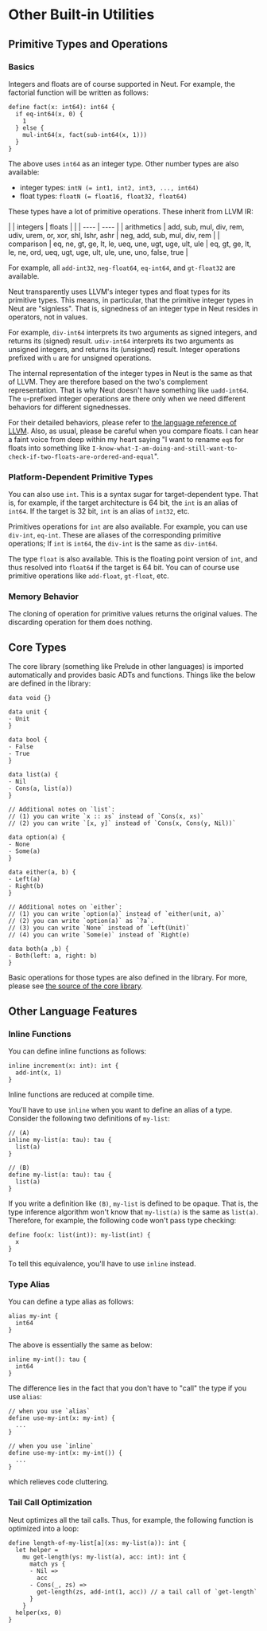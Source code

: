 # Other Built-in Utilities

## Primitive Types and Operations

### Basics

Integers and floats are of course supported in Neut. For example, the factorial function will be written as follows:

```neut
define fact(x: int64): int64 {
  if eq-int64(x, 0) {
    1
  } else {
    mul-int64(x, fact(sub-int64(x, 1)))
  }
}
```

The above uses `int64` as an integer type. Other number types are also available:

- integer types: `intN (= int1, int2, int3, ..., int64)`
- float types: `floatN (= float16, float32, float64)`

These types have a lot of primitive operations. These inherit from LLVM IR:

|             | integers                                                      | floats                                                                            |
|             | ----                                                          | ----                                                                              |
| arithmetics | add, sub, mul, div, rem, udiv, urem, or, xor, shl, lshr, ashr | neg, add, sub, mul, div, rem                                                      |
| comparison  | eq, ne, gt, ge, lt, le, ueq, une, ugt, uge, ult, ule          | eq, gt, ge, lt, le, ne, ord, ueq, ugt, uge, ult, ule, une, uno, false, true |

For example, all `add-int32`, `neg-float64`, `eq-int64`, and `gt-float32` are available.

Neut transparently uses LLVM's integer types and float types for its primitive types. This means, in particular, that the primitive integer types in Neut are "signless". That is, signedness of an integer type in Neut resides in operators, not in values.

For example, `div-int64` interprets its two arguments as signed integers, and returns its (signed) result. `udiv-int64` interprets its two arguments as unsigned integers, and returns its (unsigned) result. Integer operations prefixed with `u` are for unsigned operations.

The internal representation of the integer types in Neut is the same as that of LLVM. They are therefore based on the two's complement representation. That is why Neut doesn't have something like `uadd-int64`. The `u`-prefixed integer operations are there only when we need different behaviors for different signednesses.

For their detailed behaviors, please refer to [the language reference of LLVM](https://llvm.org/docs/LangRef.html). Also, as usual, please be careful when you compare floats. I can hear a faint voice from deep within my heart saying "I want to rename `eq`s for floats into something like `I-know-what-I-am-doing-and-still-want-to-check-if-two-floats-are-ordered-and-equal`".

### Platform-Dependent Primitive Types

You can also use `int`. This is a syntax sugar for target-dependent type. That is, for example, if the target architecture is 64 bit, the `int` is an alias of `int64`. If the target is 32 bit, `int` is an alias of `int32`, etc.

Primitives operations for `int` are also available. For example, you can use `div-int`, `eq-int`. These are aliases of the corresponding primitive operations; If `int` is `int64`, the `div-int` is the same as `div-int64`.

The type `float` is also available. This is the floating point version of `int`, and thus resolved into `float64` if the target is 64 bit. You can of course use primitive operations like `add-float`, `gt-float`, etc.

### Memory Behavior

The cloning of operation for primitive values returns the original values. The discarding operation for them does nothing.

## Core Types

The core library (something like Prelude in other languages) is imported automatically and provides basic ADTs and functions. Things like the below are defined in the library:

```neut
data void {}

data unit {
- Unit
}

data bool {
- False
- True
}

data list(a) {
- Nil
- Cons(a, list(a))
}

// Additional notes on `list`:
// (1) you can write `x :: xs` instead of `Cons(x, xs)`
// (2) you can write `[x, y]` instead of `Cons(x, Cons(y, Nil))`

data option(a) {
- None
- Some(a)
}

data either(a, b) {
- Left(a)
- Right(b)
}

// Additional notes on `either`:
// (1) you can write `option(a)` instead of `either(unit, a)`
// (2) you can write `option(a)` as `?a`.
// (3) you can write `None` instead of `Left(Unit)`
// (4) you can write `Some(e)` instead of `Right(e)

data both(a ,b) {
- Both(left: a, right: b)
}
```

Basic operations for those types are also defined in the library. For more, please see [the source of the core library](https://github.com/vekatze/neut-core/tree/main/source).

## Other Language Features

### Inline Functions

You can define inline functions as follows:

```neut
inline increment(x: int): int {
  add-int(x, 1)
}
```

Inline functions are reduced at compile time.

You'll have to use `inline` when you want to define an alias of a type. Consider the following two definitions of `my-list`:

```neut
// (A)
inline my-list(a: tau): tau {
  list(a)
}

// (B)
define my-list(a: tau): tau {
  list(a)
}
```

If you write a definition like `(B)`, `my-list` is defined to be opaque. That is, the type inference algorithm won't know that `my-list(a)` is the same as `list(a)`. Therefore, for example, the following code won't pass type checking:

```neut
define foo(x: list(int)): my-list(int) {
  x
}
```

To tell this equivalence, you'll have to use `inline` instead.

### Type Alias

You can define a type alias as follows:

```neut
alias my-int {
  int64
}
```

The above is essentially the same as below:

```neut
inline my-int(): tau {
  int64
}
```

The difference lies in the fact that you don't have to "call" the type if you use `alias`:

```neut
// when you use `alias`
define use-my-int(x: my-int) {
  ...
}

// when you use `inline`
define use-my-int(x: my-int()) {
  ...
}
```

which relieves code cluttering.

### Tail Call Optimization

Neut optimizes all the tail calls. Thus, for example, the following function is optimized into a loop:

```neut
define length-of-my-list[a](xs: my-list(a)): int {
  let helper =
    mu get-length(ys: my-list(a), acc: int): int {
      match ys {
      - Nil =>
        acc
      - Cons(_, zs) =>
        get-length(zs, add-int(1, acc)) // a tail call of `get-length`
      }
    }
  helper(xs, 0)
}
```
